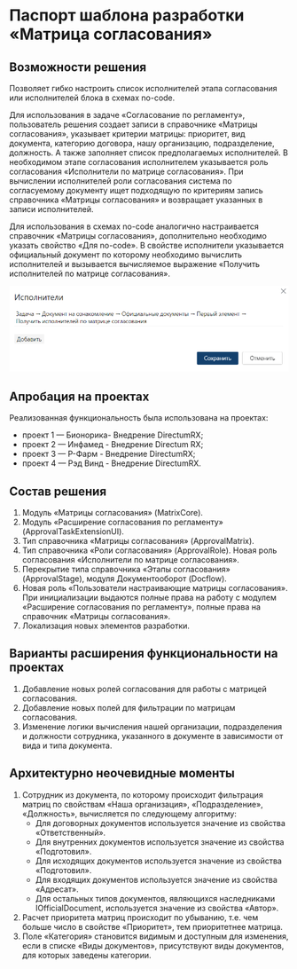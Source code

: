 # Паспорт шаблона разработки «Матрица согласования»
## Возможности решения
Позволяет гибко настроить список исполнителей этапа согласования или исполнителей блока в схемах no-code. 

Для использования в задаче «Согласование по регламенту», пользователь решения создает записи в справочнике «Матрицы согласования», указывает критерии матрицы: приоритет, вид документа, категорию договора, нашу организацию, подразделение, должность. А также заполняет список предполагаемых исполнителей. В необходимом этапе согласования исполнителем указывается роль согласования «Исполнители по матрице согласования». При вычислении исполнителей роли согласования система по согласуемому документу ищет подходящую по критериям запись справочника «Матрицы согласования» и возвращает указанных в записи исполнителей.

Для использования в схемах no-code аналогично настраивается справочник «Матрицы согласования», дополнительно необходимо указать свойство «Для no-code». В свойстве исполнители указывается официальный документ по которому необходимо вычислить исполнителей и вызывается вычисляемое выражение «Получить исполнителей по матрице согласования».

![Пример на задаче ознакомления с документом](NoCodeExample.png)

## Апробация на проектах
Реализованная функциональность была использована на проектах:
*	проект 1 — Бионорика- Внедрение DirectumRX;
*	проект 2 — Инфамед - Внедрение Directum RX;
*	проект 3 — Р-Фарм - Внедрение DirectumRX;
*	проект 4 — Рэд Винд - Внедрение DirectumRX.
## Состав решения
1.	Модуль «Матрицы согласования» (MatrixCore).
2.	Модуль «Расширение согласования по регламенту» (ApprovalTaskExtensionUI).
3.	Тип справочника «Матрицы согласования» (ApprovalMatrix).
4.	Тип справочника «Роли согласования» (ApprovalRole). Новая роль согласования «Исполнители по матрице согласования».
5.	Перекрытие типа справочника «Этапы согласования» (ApprovalStage), модуля Документооборот (Docflow).
6.	Новая роль «Пользователи настраивающие матрицы согласования». При инициализации выдаются полные права на работу с модулем «Расширение согласования по регламенту», полные права на справочник «Матрицы согласования».
7.	Локализация новых элементов разработки.
## Варианты расширения функциональности на проектах
1.	Добавление новых ролей согласования для работы с матрицей согласования.
2.	Добавление новых полей для фильтрации по матрицам согласования.
3.	Изменение логики вычисления нашей организации, подразделения и должности сотрудника, указанного в документе в зависимости от вида и типа документа.
## Архитектурно неочевидные моменты
1. Сотрудник из документа, по которому происходит фильтрация матриц по свойствам «Наша организация», «Подразделение», «Должность», вычисляется по следующему алгоритму:
   + Для договорных документов используется значение из свойства «Ответственный».
   + Для внутренних документов используется значение из свойства «Подготовил».
   + Для исходящих документов используется значение из свойства «Подготовил».
   + Для входящих документов используется значение из свойства «Адресат».
   + Для остальных типов документов, являющихся наследниками IOfficialDocument, используется значение из свойства «Автор».
2. Расчет приоритета матриц происходит по убыванию, т.е. чем больше число в свойстве «Приоритет», тем приоритетнее матрица.
3. Поле «Категория» становится видимым и доступным для изменения, если в списке «Виды документов», присутствуют виды документов, для которых заведены категории.
